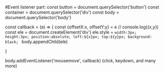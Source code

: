 #Event listener part:
const button = document.querySelector('button')
const container = document.querySelector('div')
const body = document.querySelector('body')

const callback = (e) => {
const {offsetX:x, offsetY:y} = e
// console.log({x,y})
const ele = document.createElement('div')
ele.style = `width:3px; height:3px; position:absolute; left:${x}px; top:${y}px; background: black; `
body.appendChild(ele)

}

body.addEventListener('mousemove', callback)
(click, keydown, and many more)
